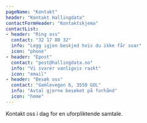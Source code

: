 ```yaml
---
pageName: "Kontakt"
header: "Kontakt Hallingdata"
contactFormHeader: "Kontaktskjema"
contactList:
- header: "Ring oss"
  contact: "32 17 80 32"
  info: "Legg igjen beskjed hvis du ikke får svar"
  icon: "phone"
- header: "Epost"
  contact: "post@hallingdata.no"
  info: "Vi svarer vanligvis raskt"
  icon: "email"
- header: "Besøk oss"
  contact: "Gamlevegen 6, 3550 GOL"
  info: "Avtal gjerne besøket på forhånd"
  icon: "home"
---
```

Kontakt oss i dag for en uforpliktende samtale.